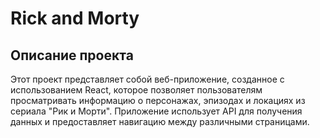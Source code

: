 # Rick and Morty

## Описание проекта

Этот проект представляет собой веб-приложение, созданное с использованием React, которое позволяет пользователям просматривать информацию о персонажах, эпизодах и локациях из сериала "Рик и Морти". Приложение использует API для получения данных и предоставляет навигацию между различными страницами.
